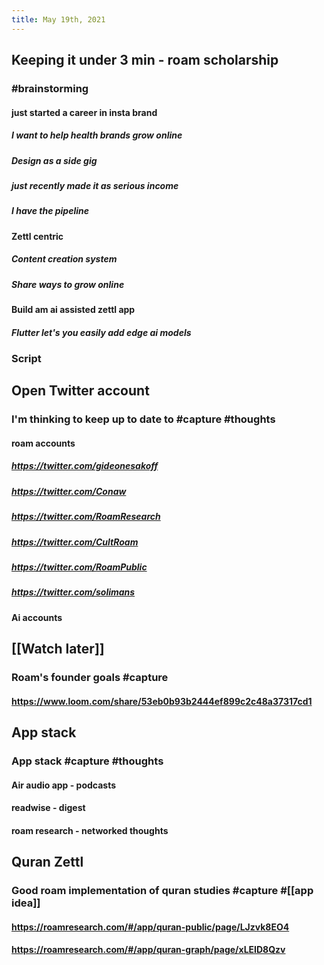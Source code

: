 ```yaml
---
title: May 19th, 2021
---
```


## Keeping it under 3 min - roam scholarship
### #brainstorming
#### just started a career in insta brand
##### I want to help health brands grow online
##### Design as a side gig
##### just recently made it as serious income
##### I have the pipeline
#### Zettl centric
##### Content creation system
##### Share ways to grow online
#### Build am ai assisted zettl app
##### Flutter let's you easily add edge ai models
### Script
####
## Open Twitter account
### I'm thinking to keep up to date to #capture #thoughts
#### roam accounts
##### https://twitter.com/gideonesakoff
##### https://twitter.com/Conaw
##### https://twitter.com/RoamResearch
##### https://twitter.com/CultRoam
##### https://twitter.com/RoamPublic
##### https://twitter.com/solimans
#### Ai accounts
## [[Watch later]]
### Roam's founder goals #capture
#### https://www.loom.com/share/53eb0b93b2444ef899c2c48a37317cd1
## App stack
### App stack #capture #thoughts
#### Air audio app - podcasts
#### readwise - digest
#### roam research - networked thoughts
## Quran Zettl
### Good roam implementation of quran studies #capture #[[app idea]]
#### https://roamresearch.com/#/app/quran-public/page/LJzvk8EO4
#### https://roamresearch.com/#/app/quran-graph/page/xLEID8Qzv
